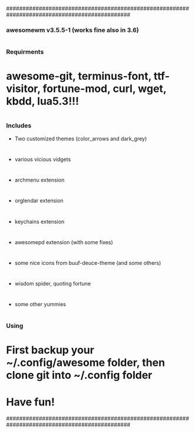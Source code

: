 ##############################################################################################
### awesomewm v3.5.5-1 (works fine also in 3.6) 
#
### Requirments
#
# awesome-git, terminus-font, ttf-visitor, fortune-mod, curl, wget, kbdd, lua5.3!!!
#
### Includes
- Two customized themes (color_arrows and dark_grey)
#
- various vicious vidgets
#
- archmenu extension
#
- orglendar extension
#
- keychains extension
#
- awesomepd extension (with some fixes)
#
- some nice icons from buuf-deuce-theme (and some others)
#
- wisdom spider, quoting fortune
#
- some other yummies
#
### Using
#
# First backup your ~/.config/awesome folder, then clone git into ~/.config folder
#
# Have fun!
##############################################################################################
